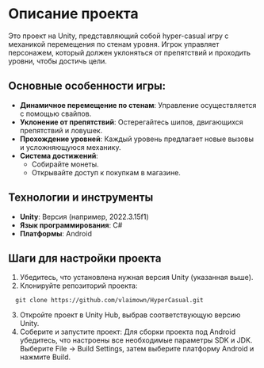 # Описание проекта

Это проект на Unity, представляющий собой hyper-casual игру с механикой перемещения по стенам уровня. Игрок управляет персонажем, который должен уклоняться от препятствий и проходить уровни, чтобы достичь цели.

## Основные особенности игры:

- **Динамичное перемещение по стенам**: Управление осуществляется с помощью свайпов.
- **Уклонение от препятствий**: Остерегайтесь шипов, двигающихся препятствий и ловушек.
- **Прохождение уровней**: Каждый уровень предлагает новые вызовы и усложняющуюся механику.
- **Система достижений**:
  - Собирайте монеты.
  - Открывайте доступ к покупкам в магазине.

## Технологии и инструменты

- **Unity**: Версия (например, 2022.3.15f1)
- **Язык программирования**: C#
- **Платформы**: Android

## Шаги для настройки проекта

1. Убедитесь, что установлена нужная версия Unity (указанная выше).
2. Клонируйте репозиторий проекта:
 ```
   git clone https://github.com/vlaimown/HyperCasual.git
```
3. Откройте проект в Unity Hub, выбрав соответствующую версию Unity.
4. Соберите и запустите проект:
Для сборки проекта под Android убедитесь, что настроены все необходимые параметры SDK и JDK.
Выберите File -> Build Settings, затем выберите платформу Android и нажмите Build.
